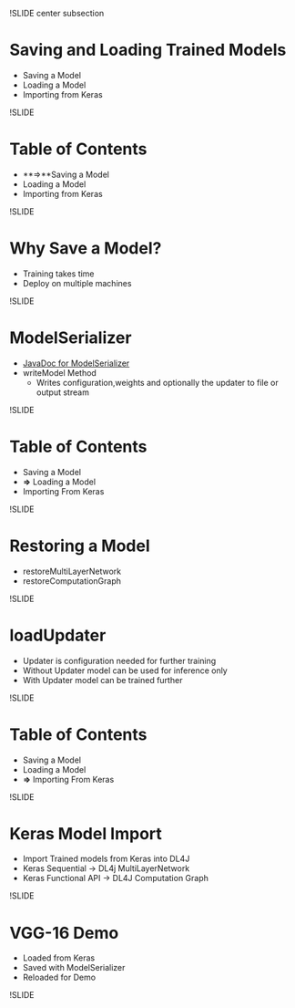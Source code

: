 !SLIDE center subsection

# Saving and Loading Trained Models

* Saving a Model
* Loading a Model
* Importing from Keras

!SLIDE

# Table of Contents

* **&rArr;**Saving a Model
* Loading a Model
* Importing from Keras

!SLIDE

# Why Save a Model?

* Training takes time
* Deploy on multiple machines

!SLIDE

# ModelSerializer

* [JavaDoc for ModelSerializer](https://deeplearning4j.org/doc/index.html?org/deeplearning4j/util/ModelSerializer.html)
* writeModel Method
  * Writes configuration,weights and optionally the updater to file or output stream
  
!SLIDE

# Table of Contents

* Saving a Model
* **&rArr;** Loading a Model
* Importing From Keras

!SLIDE

# Restoring a Model

* restoreMultiLayerNetwork
* restoreComputationGraph

!SLIDE

# loadUpdater

* Updater is configuration needed for further training
* Without Updater model can be used for inference only
* With Updater model can be trained further

!SLIDE

# Table of Contents

* Saving a Model
* Loading a Model
* **&rArr;** Importing From Keras

!SLIDE

# Keras Model Import

* Import Trained models from Keras into DL4J
* Keras Sequential -> DL4j MultiLayerNetwork
* Keras Functional API -> DL4J Computation Graph

!SLIDE

# VGG-16 Demo 

* Loaded from Keras
* Saved with ModelSerializer
* Reloaded for Demo

!SLIDE



